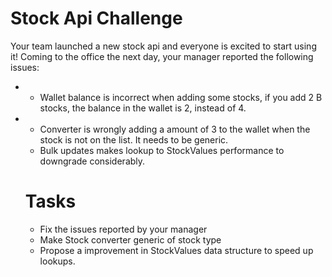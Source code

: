 # Stock Api Challenge

Your team launched a new stock api and everyone is excited to start using it! Coming to the office the next day, your manager reported the following issues:

- - Wallet balance is incorrect when adding some stocks, if you add 2 B stocks, the balance in the wallet is 2, instead of 4.
- - Converter is wrongly adding a amount of 3 to the wallet when the stock is not on the list. It needs to be generic.
  - Bulk updates makes lookup to StockValues performance to downgrade considerably.
 
  # Tasks

  - Fix the issues reported by your manager
  - Make Stock converter generic of stock type
  - Propose a improvement in StockValues data structure to speed up lookups.
  
